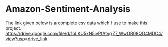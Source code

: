 # Amazon-Sentiment-Analysis
The link given below is a complete csv data which I use to make this project.
https://drive.google.com/file/d/1bLKU5xN5iyPfAtvgZ7_WwOB08QG4MDC4/view?usp=drive_link

